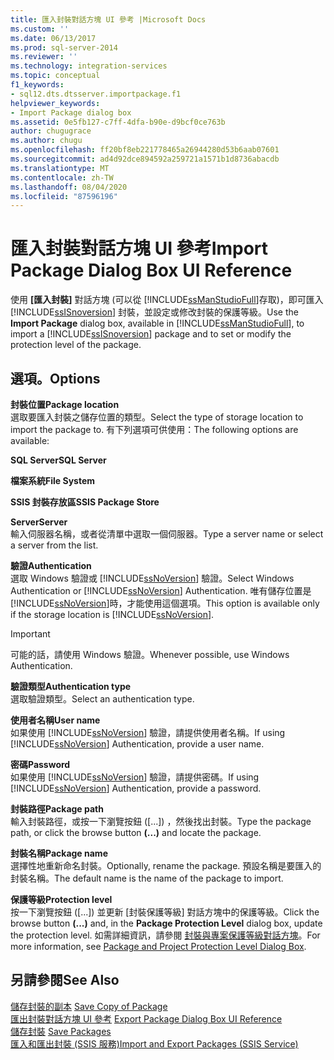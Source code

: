 ```yaml
---
title: 匯入封裝對話方塊 UI 參考 |Microsoft Docs
ms.custom: ''
ms.date: 06/13/2017
ms.prod: sql-server-2014
ms.reviewer: ''
ms.technology: integration-services
ms.topic: conceptual
f1_keywords:
- sql12.dts.dtsserver.importpackage.f1
helpviewer_keywords:
- Import Package dialog box
ms.assetid: 0e5fb127-c7ff-4dfa-b90e-d9bcf0ce763b
author: chugugrace
ms.author: chugu
ms.openlocfilehash: ff20bf8eb221778465a26944280d53b6aab07601
ms.sourcegitcommit: ad4d92dce894592a259721a1571b1d8736abacdb
ms.translationtype: MT
ms.contentlocale: zh-TW
ms.lasthandoff: 08/04/2020
ms.locfileid: "87596196"
---
```

# <a name="import-package-dialog-box-ui-reference"></a><span data-ttu-id="2d651-102">匯入封裝對話方塊 UI 參考</span><span class="sxs-lookup"><span data-stu-id="2d651-102">Import Package Dialog Box UI Reference</span></span>
  <span data-ttu-id="2d651-103">使用 **[匯入封裝]** 對話方塊 (可以從 [!INCLUDE[ssManStudioFull](../includes/ssmanstudiofull-md.md)]存取)，即可匯入 [!INCLUDE[ssISnoversion](../includes/ssisnoversion-md.md)] 封裝，並設定或修改封裝的保護等級。</span><span class="sxs-lookup"><span data-stu-id="2d651-103">Use the **Import Package** dialog box, available in [!INCLUDE[ssManStudioFull](../includes/ssmanstudiofull-md.md)], to import a [!INCLUDE[ssISnoversion](../includes/ssisnoversion-md.md)] package and to set or modify the protection level of the package.</span></span>  
  
## <a name="options"></a><span data-ttu-id="2d651-104">選項。</span><span class="sxs-lookup"><span data-stu-id="2d651-104">Options</span></span>  
 <span data-ttu-id="2d651-105">**封裝位置**</span><span class="sxs-lookup"><span data-stu-id="2d651-105">**Package location**</span></span>  
 <span data-ttu-id="2d651-106">選取要匯入封裝之儲存位置的類型。</span><span class="sxs-lookup"><span data-stu-id="2d651-106">Select the type of storage location to import the package to.</span></span> <span data-ttu-id="2d651-107">有下列選項可供使用：</span><span class="sxs-lookup"><span data-stu-id="2d651-107">The following options are available:</span></span>  
  
 <span data-ttu-id="2d651-108">**SQL Server**</span><span class="sxs-lookup"><span data-stu-id="2d651-108">**SQL Server**</span></span>  
  
 <span data-ttu-id="2d651-109">**檔案系統**</span><span class="sxs-lookup"><span data-stu-id="2d651-109">**File System**</span></span>  
  
 <span data-ttu-id="2d651-110">**SSIS 封裝存放區**</span><span class="sxs-lookup"><span data-stu-id="2d651-110">**SSIS Package Store**</span></span>  
  
 <span data-ttu-id="2d651-111">**Server**</span><span class="sxs-lookup"><span data-stu-id="2d651-111">**Server**</span></span>  
 <span data-ttu-id="2d651-112">輸入伺服器名稱，或者從清單中選取一個伺服器。</span><span class="sxs-lookup"><span data-stu-id="2d651-112">Type a server name or select a server from the list.</span></span>  
  
 <span data-ttu-id="2d651-113">**驗證**</span><span class="sxs-lookup"><span data-stu-id="2d651-113">**Authentication**</span></span>  
 <span data-ttu-id="2d651-114">選取 Windows 驗證或 [!INCLUDE[ssNoVersion](../includes/ssnoversion-md.md)] 驗證。</span><span class="sxs-lookup"><span data-stu-id="2d651-114">Select Windows Authentication or [!INCLUDE[ssNoVersion](../includes/ssnoversion-md.md)] Authentication.</span></span> <span data-ttu-id="2d651-115">唯有儲存位置是 [!INCLUDE[ssNoVersion](../includes/ssnoversion-md.md)]時，才能使用這個選項。</span><span class="sxs-lookup"><span data-stu-id="2d651-115">This option is available only if the storage location is [!INCLUDE[ssNoVersion](../includes/ssnoversion-md.md)].</span></span>  
  
> [!IMPORTANT]  
>  <span data-ttu-id="2d651-116">可能的話，請使用 Windows 驗證。</span><span class="sxs-lookup"><span data-stu-id="2d651-116">Whenever possible, use Windows Authentication.</span></span>  
  
 <span data-ttu-id="2d651-117">**驗證類型**</span><span class="sxs-lookup"><span data-stu-id="2d651-117">**Authentication type**</span></span>  
 <span data-ttu-id="2d651-118">選取驗證類型。</span><span class="sxs-lookup"><span data-stu-id="2d651-118">Select an authentication type.</span></span>  
  
 <span data-ttu-id="2d651-119">**使用者名稱**</span><span class="sxs-lookup"><span data-stu-id="2d651-119">**User name**</span></span>  
 <span data-ttu-id="2d651-120">如果使用 [!INCLUDE[ssNoVersion](../includes/ssnoversion-md.md)] 驗證，請提供使用者名稱。</span><span class="sxs-lookup"><span data-stu-id="2d651-120">If using [!INCLUDE[ssNoVersion](../includes/ssnoversion-md.md)] Authentication, provide a user name.</span></span>  
  
 <span data-ttu-id="2d651-121">**密碼**</span><span class="sxs-lookup"><span data-stu-id="2d651-121">**Password**</span></span>  
 <span data-ttu-id="2d651-122">如果使用 [!INCLUDE[ssNoVersion](../includes/ssnoversion-md.md)] 驗證，請提供密碼。</span><span class="sxs-lookup"><span data-stu-id="2d651-122">If using [!INCLUDE[ssNoVersion](../includes/ssnoversion-md.md)] Authentication, provide a password.</span></span>  
  
 <span data-ttu-id="2d651-123">**封裝路徑**</span><span class="sxs-lookup"><span data-stu-id="2d651-123">**Package path**</span></span>  
 <span data-ttu-id="2d651-124">輸入封裝路徑，或按一下瀏覽按鈕 ([...])  ，然後找出封裝。</span><span class="sxs-lookup"><span data-stu-id="2d651-124">Type the package path, or click the browse button **(...)** and locate the package.</span></span>  
  
 <span data-ttu-id="2d651-125">**封裝名稱**</span><span class="sxs-lookup"><span data-stu-id="2d651-125">**Package name**</span></span>  
 <span data-ttu-id="2d651-126">選擇性地重新命名封裝。</span><span class="sxs-lookup"><span data-stu-id="2d651-126">Optionally, rename the package.</span></span> <span data-ttu-id="2d651-127">預設名稱是要匯入的封裝名稱。</span><span class="sxs-lookup"><span data-stu-id="2d651-127">The default name is the name of the package to import.</span></span>  
  
 <span data-ttu-id="2d651-128">**保護等級**</span><span class="sxs-lookup"><span data-stu-id="2d651-128">**Protection level**</span></span>  
 <span data-ttu-id="2d651-129">按一下瀏覽按鈕 ([...])  並更新 [封裝保護等級]  對話方塊中的保護等級。</span><span class="sxs-lookup"><span data-stu-id="2d651-129">Click the browse button **(...)** and, in the **Package Protection Level** dialog box, update the protection level.</span></span> <span data-ttu-id="2d651-130">如需詳細資訊，請參閱 [封裝與專案保護等級對話方塊](../../2014/integration-services/package-and-project-protection-level-dialog-box.md)。</span><span class="sxs-lookup"><span data-stu-id="2d651-130">For more information, see [Package and Project Protection Level Dialog Box](../../2014/integration-services/package-and-project-protection-level-dialog-box.md).</span></span>  
  
## <a name="see-also"></a><span data-ttu-id="2d651-131">另請參閱</span><span class="sxs-lookup"><span data-stu-id="2d651-131">See Also</span></span>  
 <span data-ttu-id="2d651-132">[儲存封裝的副本](../../2014/integration-services/save-copy-of-package.md) </span><span class="sxs-lookup"><span data-stu-id="2d651-132">[Save Copy of Package](../../2014/integration-services/save-copy-of-package.md) </span></span>  
 <span data-ttu-id="2d651-133">[匯出封裝對話方塊 UI 參考](../../2014/integration-services/export-package-dialog-box-ui-reference.md) </span><span class="sxs-lookup"><span data-stu-id="2d651-133">[Export Package Dialog Box UI Reference](../../2014/integration-services/export-package-dialog-box-ui-reference.md) </span></span>  
 <span data-ttu-id="2d651-134">[儲存封裝](save-packages.md) </span><span class="sxs-lookup"><span data-stu-id="2d651-134">[Save Packages](save-packages.md) </span></span>  
 [<span data-ttu-id="2d651-135">匯入和匯出封裝 &#40;SSIS 服務&#41;</span><span class="sxs-lookup"><span data-stu-id="2d651-135">Import and Export Packages &#40;SSIS Service&#41;</span></span>](../../2014/integration-services/import-and-export-packages-ssis-service.md)  
  
  
